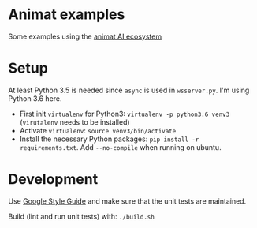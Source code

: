 Animat examples
===============

Some examples using the [animat AI ecosystem](https://github.com/animatai/ecosystem)

Setup
=====

At least Python 3.5 is needed since `async` is used in `wsserver.py`. I'm using Python 3.6 here.

* First init `virtualenv` for Python3: `virtualenv -p python3.6 venv3` (`virutalenv` needs to be installed)
* Activate `virtualenv`: `source venv3/bin/activate`
* Install the necessary Python packages: `pip install -r requirements.txt`. Add `--no-compile` when running on ubuntu.


Development
===========

Use [Google Style Guide](https://google.github.io/styleguide/pyguide.html)
and make sure that the unit tests are maintained.

Build (lint and run unit tests) with: `./build.sh`
